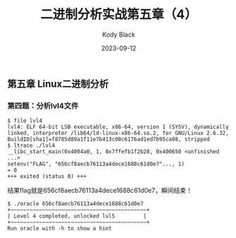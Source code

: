 ﻿---
layout:     post
title:      二进制分析实战第五章（4）
subtitle:   
date:       2023-09-12
author:     Kody Black
header-img: img/post-bg-normal.jpg
catalog: true
tags:
    - CTF
---

## 第五章 Linux二进制分析

### 第四题：分析lvl4文件

```
$ file lvl4 
lvl4: ELF 64-bit LSB executable, x86-64, version 1 (SYSV), dynamically linked, interpreter /lib64/ld-linux-x86-64.so.2, for GNU/Linux 2.6.32, BuildID[sha1]=f8785d89a1f11e7b413c08c6176ad1ed7b95ca08, stripped
$ ltrace ./lvl4 
__libc_start_main(0x4004a0, 1, 0x7ffefb1f2b28, 0x400650 <unfinished ...>
setenv("FLAG", "656cf8aecb76113a4dece1688c61d0e7"..., 1)                                         = 0
+++ exited (status 0) +++
```

结果flag就是656cf8aecb76113a4dece1688c61d0e7，瞬间结束！

```
$ ./oracle 656cf8aecb76113a4dece1688c61d0e7
+~~~~~~~~~~~~~~~~~~~~~~~~~~~~~~~~~~~~~~~~~~~+
| Level 4 completed, unlocked lvl5         |
+~~~~~~~~~~~~~~~~~~~~~~~~~~~~~~~~~~~~~~~~~~~+
Run oracle with -h to show a hint
```





